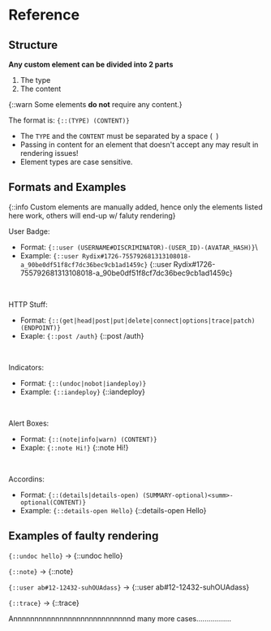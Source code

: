 # Reference

## Structure

**Any custom element can be divided into 2 parts**

1. The type
2. The content

{::warn Some elements <b>do not</b> require any content.}

The format is: `{::(TYPE) (CONTENT)}`
- The `TYPE` and the `CONTENT` must be separated by a space (` `)
- Passing in content for an element that doesn't accept any may result in rendering issues!
- Element types are case sensitive.

## Formats and Examples

{::info Custom elements are manually added, hence only the elements listed here work, others will end-up w/ faluty rendering}

User Badge:
- Format: `{::user (USERNAME#DISCRIMINATOR)-(USER_ID)-(AVATAR_HASH)}`\
- Example: `{::user Rydix#1726-755792681313108018-a_90be0df51f8cf7dc36bec9cb1ad1459c}`
    {::user Rydix#1726-755792681313108018-a_90be0df51f8cf7dc36bec9cb1ad1459c}

<br>

HTTP Stuff:
- Format: `{::(get|head|post|put|delete|connect|options|trace|patch) (ENDPOINT)}`
- Exaple: `{::post /auth}` {::post /auth}

<br>

Indicators:
- Format: `{::(undoc|nobot|iandeploy)}`
- Example: `{::iandeploy}` {::iandeploy}

<br>

Alert Boxes:
- Format: `{::(note|info|warn) (CONTENT)}`
- Exaple: `{::note Hi!}` {::note Hi!}

<br>

Accordins:
- Format: `{::(details|details-open) (SUMMARY-optional)<summ>-optional(CONTENT)}`
- Example: `{::details-open Hello}` {::details-open Hello}

## Examples of faulty rendering

`{::undoc hello}` -> {::undoc hello}

`{::note}` -> {::note}

`{::user ab#12-12432-suhOUAdass}` -> {::user ab#12-12432-suhOUAdass}

`{::trace}` -> {::trace}

Annnnnnnnnnnnnnnnnnnnnnnnnnnnd many more cases.................
